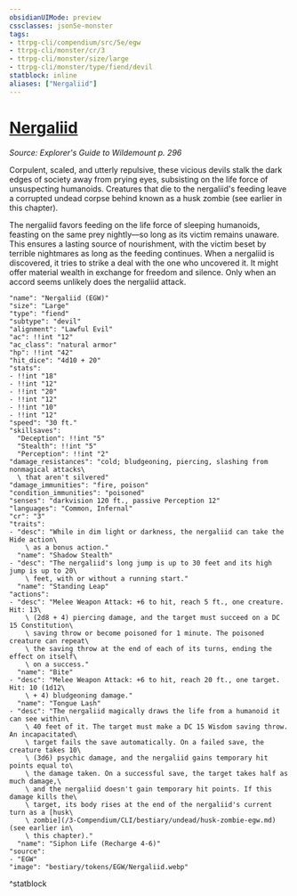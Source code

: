 ```yaml
---
obsidianUIMode: preview
cssclasses: json5e-monster
tags:
- ttrpg-cli/compendium/src/5e/egw
- ttrpg-cli/monster/cr/3
- ttrpg-cli/monster/size/large
- ttrpg-cli/monster/type/fiend/devil
statblock: inline
aliases: ["Nergaliid"]
---
```

# [Nergaliid](3-Compendium\CLI\bestiary\fiend/nergaliid-egw.md)
*Source: Explorer's Guide to Wildemount p. 296*  

Corpulent, scaled, and utterly repulsive, these vicious devils stalk the dark edges of society away from prying eyes, subsisting on the life force of unsuspecting humanoids. Creatures that die to the nergaliid's feeding leave a corrupted undead corpse behind known as a husk zombie (see earlier in this chapter).

The nergaliid favors feeding on the life force of sleeping humanoids, feasting on the same prey nightly—so long as its victim remains unaware. This ensures a lasting source of nourishment, with the victim beset by terrible nightmares as long as the feeding continues. When a nergaliid is discovered, it tries to strike a deal with the one who uncovered it. It might offer material wealth in exchange for freedom and silence. Only when an accord seems unlikely does the nergaliid attack.

```statblock
"name": "Nergaliid (EGW)"
"size": "Large"
"type": "fiend"
"subtype": "devil"
"alignment": "Lawful Evil"
"ac": !!int "12"
"ac_class": "natural armor"
"hp": !!int "42"
"hit_dice": "4d10 + 20"
"stats":
- !!int "18"
- !!int "12"
- !!int "20"
- !!int "12"
- !!int "10"
- !!int "12"
"speed": "30 ft."
"skillsaves":
  "Deception": !!int "5"
  "Stealth": !!int "5"
  "Perception": !!int "2"
"damage_resistances": "cold; bludgeoning, piercing, slashing from nonmagical attacks\
  \ that aren't silvered"
"damage_immunities": "fire, poison"
"condition_immunities": "poisoned"
"senses": "darkvision 120 ft., passive Perception 12"
"languages": "Common, Infernal"
"cr": "3"
"traits":
- "desc": "While in dim light or darkness, the nergaliid can take the Hide action\
    \ as a bonus action."
  "name": "Shadow Stealth"
- "desc": "The nergaliid's long jump is up to 30 feet and its high jump is up to 20\
    \ feet, with or without a running start."
  "name": "Standing Leap"
"actions":
- "desc": "Melee Weapon Attack: +6 to hit, reach 5 ft., one creature. Hit: 13\
    \ (2d8 + 4) piercing damage, and the target must succeed on a DC 15 Constitution\
    \ saving throw or become poisoned for 1 minute. The poisoned creature can repeat\
    \ the saving throw at the end of each of its turns, ending the effect on itself\
    \ on a success."
  "name": "Bite"
- "desc": "Melee Weapon Attack: +6 to hit, reach 20 ft., one target. Hit: 10 (1d12\
    \ + 4) bludgeoning damage."
  "name": "Tongue Lash"
- "desc": "The nergaliid magically draws the life from a humanoid it can see within\
    \ 40 feet of it. The target must make a DC 15 Wisdom saving throw. An incapacitated\
    \ target fails the save automatically. On a failed save, the creature takes 10\
    \ (3d6) psychic damage, and the nergaliid gains temporary hit points equal to\
    \ the damage taken. On a successful save, the target takes half as much damage,\
    \ and the nergaliid doesn't gain temporary hit points. If this damage kills the\
    \ target, its body rises at the end of the nergaliid's current turn as a [husk\
    \ zombie](/3-Compendium/CLI/bestiary/undead/husk-zombie-egw.md) (see earlier in\
    \ this chapter)."
  "name": "Siphon Life (Recharge 4-6)"
"source":
- "EGW"
"image": "bestiary/tokens/EGW/Nergaliid.webp"
```
^statblock